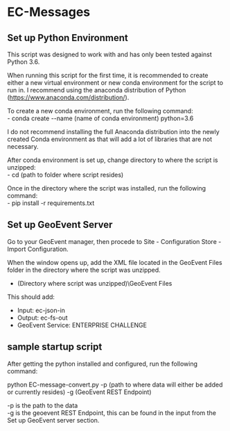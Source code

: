 # EC-Messages

## Set up Python Environment

This script was designed to work with and has only been tested against Python 3.6.  </br>

When running this script for the first time, it is recommended to create either a new virtual environment or new conda environment for the script to run in.  I recommend using the anaconda distribution of Python (https://www.anaconda.com/distribution/).  </br>

To create a new conda environment, run the following command: </br>
    - conda create --name (name of conda environment) python=3.6
  
I do not recommend installing the full Anaconda distribution into the newly created Conda environment as that will add a lot of libraries that are not necessary.  </br>

After conda environment is set up, change directory to where the script is unzipped: </br>
    - cd (path to folder where script resides)
    
Once in the directory where the script was installed, run the following command:</br>
    - pip install -r requirements.txt
    
## Set up GeoEvent Server

Go to your GeoEvent manager, then procede to Site - Configuration Store - Import Configuration.  </br>

When the window opens up, add the XML file located in the GeoEvent Files folder in the directory where the script was unzipped.  </br>
- (Directory where script was unzipped)\GeoEvent Files </br>

This should add: </br>
- Input:  ec-json-in </br>
- Output: ec-fs-out </br>
- GeoEvent Service: ENTERPRISE CHALLENGE </br>

## sample startup script

After getting the python installed and configured, run the following command:  </br>

python EC-message-convert.py -p (path to where data will either be added or currently resides) -g (GeoEvent REST Endpoint) 

-p is the path to the data </br>
-g is the geoevent REST Endpoint, this can be found in the input from the Set up GeoEvent server section. </br>
